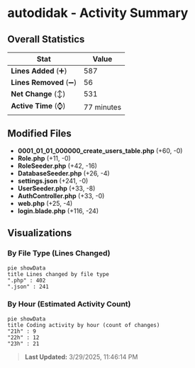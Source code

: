# autodidak - Activity Summary 

## Overall Statistics

| Stat                   | Value                                                             |
| ---------------------- | ----------------------------------------------------------------- |
| **Lines Added** (➕)   | 587                                          |
| **Lines Removed** (➖) | 56                                        |
| **Net Change** (↕)    | 531                |
| **Active Time** (⌚)   | 77 minutes |


## Modified Files
- **0001_01_01_000000_create_users_table.php** (+60, -0)
- **Role.php** (+11, -0)
- **RoleSeeder.php** (+42, -16)
- **DatabaseSeeder.php** (+26, -4)
- **settings.json** (+241, -0)
- **UserSeeder.php** (+33, -8)
- **AuthController.php** (+33, -0)
- **web.php** (+25, -4)
- **login.blade.php** (+116, -24)

## Visualizations

### By File Type (Lines Changed)

```mermaid
pie showData
title Lines changed by file type
".php" : 402
".json" : 241
```

### By Hour (Estimated Activity Count)

```mermaid
pie showData
title Coding activity by hour (count of changes)
"21h" : 9
"22h" : 12
"23h" : 21
```


> **Last Updated:** 3/29/2025, 11:46:14 PM
